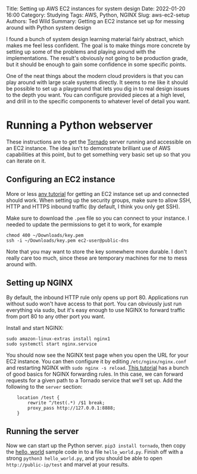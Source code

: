 Title: Setting up AWS EC2 instances for system design
Date: 2022-01-20 16:00
Category: Studying
Tags: AWS, Python, NGINX
Slug: aws-ec2-setup
Authors: Ted Wild
Summary: Getting an EC2 instance set up for messing around with Python system design

I found a bunch of system design learning material fairly abstract, which makes me feel less confident.  The goal is to make things more concrete by setting up some of the problems and playing around with the implementations.  The result's obviously not going to be production grade, but it should be enough to gain some confidence in some specific points.

One of the neat things about the modern cloud providers is that you can play around with large scale systems directly.  It seems to me like it should be possible to set up a playground that lets you dig in to real design issues to the depth you want.  You can configure provided pieces at a high level, and drill in to the specific components to whatever level of detail you want.

# Running a Python webserver

These instructions are to get the [Tornado](https://www.tornadoweb.org/en/stable/) server running and accessible on an EC2 instance.  The idea isn't to demonstrate brilliant use of AWS capabilities at this point, but to get something very basic set up so that you can iterate on it.

## Configuring an EC2 instance

More or less [any tutorial](https://docs.aws.amazon.com/AWSEC2/latest/UserGuide/EC2_GetStarted.html) for getting an EC2 instance set up and connected should work.  When setting up the security groups, make sure to allow SSH, HTTP and HTTPS inbound traffic (by default, I think you only get SSH).

Make sure to download the `.pem` file so you can connect to your instance.  I needed to update the permissions to get it to work, for example
```
chmod 400 ~/Downloads/key.pem
ssh -i ~/Downloads/key.pem ec2-user@public-dns
```
Note that you may want to store the key somewhere more durable.  I don't really care too much, since these are temporary machines for me to mess around with.

## Setting up NGINX

By default, the inbound HTTP rule only opens up port 80.  Applications run without sudo won't have access to that port.  You can obviously just run everything via sudo, but it's easy enough to use NGINX to forward traffic from port 80 to any other port you want.

Install and start NGINX:
```
sudo amazon-linux-extras install nginx1
sudo systemctl start nginx.service
```
You should now see the NGINX test page when you open the URL for your EC2 instance.  You can then configure it by editing `/etc/nginx/nginx.conf` and restarting NGINX with `sudo nginx -s reload`.  [This tutorial](https://gist.github.com/soheilhy/8b94347ff8336d971ad0) has a bunch of good basics for NGINX forwarding rules.  In this case, we can forward requests for a given path to a Tornado service that we'll set up.  Add the following to the `server` section:
```nginx
	location /test {
        rewrite ^/test(.*) /$1 break;
	    proxy_pass http://127.0.0.1:8888;
	}
```

## Running the server

Now we can start up the Python server.  `pip3 install tornado`, then copy the [hello, world](https://www.tornadoweb.org/en/stable/#hello-world) sample code in to a file `hello_world.py`.  Finish off with a strong `python3 hello_world.py`, and you should be able to open `http://public-ip/test` and marvel at your results.
